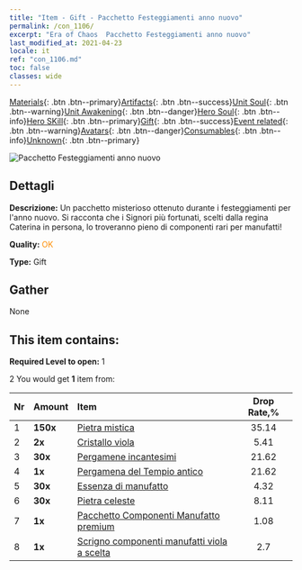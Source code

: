 ```yaml
---
title: "Item - Gift - Pacchetto Festeggiamenti anno nuovo"
permalink: /con_1106/
excerpt: "Era of Chaos  Pacchetto Festeggiamenti anno nuovo"
last_modified_at: 2021-04-23
locale: it
ref: "con_1106.md"
toc: false
classes: wide
---
```

 [Materials](/ItemsIT/){: .btn .btn--primary}[Artifacts](/ItemsIT/Artifacts/){: .btn .btn--success}[Unit Soul](/ItemsIT/UnitSoul/){: .btn .btn--warning}[Unit Awakening](/ItemsIT/UnitAwakening/){: .btn .btn--danger}[Hero Soul](/ItemsIT/HeroSoul/){: .btn .btn--info}[Hero SKill](/ItemsIT/HeroSkill/){: .btn .btn--primary}[Gift](/ItemsIT/Gift/){: .btn .btn--success}[Event related](/ItemsIT/Events/){: .btn .btn--warning}[Avatars](/ItemsIT/Avatars/){: .btn .btn--danger}[Consumables](/ItemsIT/Consumables/){: .btn .btn--info}[Unknown](/ItemsIT/Unknown/){: .btn .btn--primary}

 ![Pacchetto Festeggiamenti anno nuovo](/images/t/i_907298.png)

## Dettagli
 **Descrizione:** Un pacchetto misterioso ottenuto durante i festeggiamenti per l'anno nuovo. Si racconta che i Signori più fortunati, scelti dalla regina Caterina in persona, lo troveranno pieno di componenti rari per manufatti!

 **Quality:** <span style="color: #FF8C00">OK</span>

 **Type:** Gift

## Gather

  None

## This item contains:

 **Required Level to open:** 1

 2 You would get **1** item  from:

  | Nr | Amount |     Item    | Drop Rate,% |
  |:---|:-------|:------------|:---------:|
  | 1 |  **150x** | [Pietra mistica](/ItemsIT/con_923/) | 35.14 | 
  | 2 |  **2x** | [Cristallo viola](/ItemsIT/con_720/) | 5.41 | 
  | 3 |  **30x** | [Pergamene incantesimi](/ItemsIT/con_694/) | 21.62 | 
  | 4 |  **1x** | [Pergamena del Tempio antico](/ItemsIT/con_697/) | 21.62 | 
  | 5 |  **30x** | [Essenza di manufatto](/ItemsIT/con_905/) | 4.32 | 
  | 6 |  **30x** | [Pietra celeste](/ItemsIT/art_188/) | 8.11 | 
  | 7 |  **1x** | [Pacchetto Componenti Manufatto premium](/ItemsIT/con_1507/) | 1.08 | 
  | 8 |  **1x** | [Scrigno componenti manufatti viola a scelta](/ItemsIT/con_1612/) | 2.7 | 
